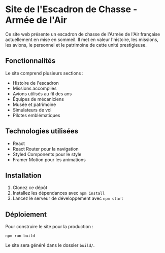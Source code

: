 # Site de l'Escadron de Chasse - Armée de l'Air

Ce site web présente un escadron de chasse de l'Armée de l'Air française actuellement en mise en sommeil. Il met en valeur l'histoire, les missions, les avions, le personnel et le patrimoine de cette unité prestigieuse.

## Fonctionnalités

Le site comprend plusieurs sections :
- Histoire de l'escadron
- Missions accomplies
- Avions utilisés au fil des ans
- Équipes de mécaniciens
- Musée et patrimoine
- Simulateurs de vol
- Pilotes emblématiques

## Technologies utilisées

- React
- React Router pour la navigation
- Styled Components pour le style
- Framer Motion pour les animations

## Installation

1. Clonez ce dépôt
2. Installez les dépendances avec `npm install`
3. Lancez le serveur de développement avec `npm start`

## Déploiement

Pour construire le site pour la production :
```
npm run build
```

Le site sera généré dans le dossier `build/`. 